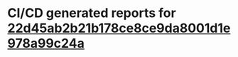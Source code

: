 # CI/CD generated reports for [22d45ab2b21b178ce8ce9da8001d1e978a99c24a](https://github.com/hydephp/develop/commit/22d45ab2b21b178ce8ce9da8001d1e978a99c24a)
